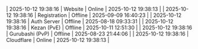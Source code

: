 | 2025-10-12 19:38:16 | Website | Online | 2025-10-12 19:38:13 |
| 2025-10-12 19:38:16 | Registration | Offline | 2025-09-09 16:40:23 |
| 2025-10-12 19:38:16 | Auth Server | Offline | 2025-08-18 09:33:31 |
| 2025-10-12 19:38:16 | Kezan (PvE) | Offline | 2025-10-11 12:51:30 |
| 2025-10-12 19:38:16 | Gurubashi (PvP) | Offline | 2025-08-23 21:44:06 |
| 2025-10-12 19:38:16 | Cloudflare | Online | 2025-10-12 19:38:13 |
